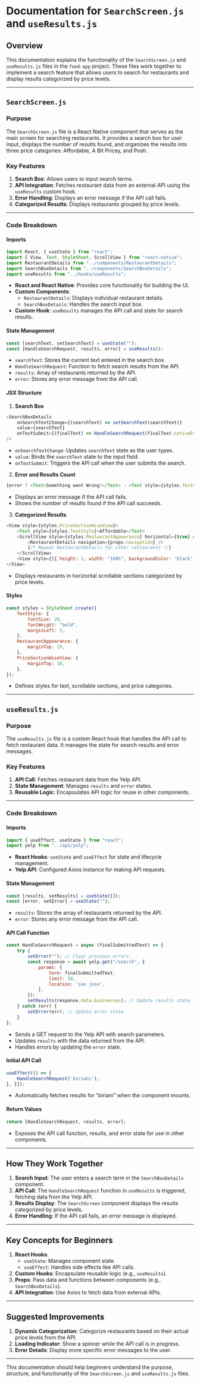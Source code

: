 # Documentation for `SearchScreen.js` and `useResults.js`

## Overview
This documentation explains the functionality of the `SearchScreen.js` and `useResults.js` files in the `food-app` project. These files work together to implement a search feature that allows users to search for restaurants and display results categorized by price levels.

---

## `SearchScreen.js`

### Purpose
The `SearchScreen.js` file is a React Native component that serves as the main screen for searching restaurants. It provides a search box for user input, displays the number of results found, and organizes the results into three price categories: Affordable, A Bit Pricey, and Posh.

### Key Features
1. **Search Box**: Allows users to input search terms.
2. **API Integration**: Fetches restaurant data from an external API using the `useResults` custom hook.
3. **Error Handling**: Displays an error message if the API call fails.
4. **Categorized Results**: Displays restaurants grouped by price levels.

---

### Code Breakdown

#### Imports
```javascript
import React, { useState } from "react";
import { View, Text, StyleSheet, ScrollView } from "react-native";
import RestaurantDetails from "../components/RestaurantDetails";
import SearchBoxDetails from "../components/SearchBoxDetails";
import useResults from "../hooks/useResults";
```
- **React and React Native**: Provides core functionality for building the UI.
- **Custom Components**:
  - `RestaurantDetails`: Displays individual restaurant details.
  - `SearchBoxDetails`: Handles the search input box.
- **Custom Hook**: `useResults` manages the API call and state for search results.

#### State Management
```javascript
const [searchText, setSearchText] = useState("");
const [HandleSearchRequest, results, error] = useResults();
```
- `searchText`: Stores the current text entered in the search box.
- `HandleSearchRequest`: Function to fetch search results from the API.
- `results`: Array of restaurants returned by the API.
- `error`: Stores any error message from the API call.

#### JSX Structure
1. **Search Box**
```javascript
<SearchBoxDetails 
    onSearchTextChange={(searchText) => setSearchText(searchText)}
    value={searchText}
    onTextSubmit={(finalText) => HandleSearchRequest(finalText.nativeEvent.text)}
/>
```
- `onSearchTextChange`: Updates `searchText` state as the user types.
- `value`: Binds the `searchText` state to the input field.
- `onTextSubmit`: Triggers the API call when the user submits the search.

2. **Error and Results Count**
```javascript
{error ? <Text>Something went Wrong!</Text> : <Text style={styles.TextStyle}>We have found: {results.length} results</Text>}
```
- Displays an error message if the API call fails.
- Shows the number of results found if the API call succeeds.

3. **Categorized Results**
```javascript
<View style={styles.PriceSectionWiseView}>
    <Text style={styles.TextStyle}>Affordable</Text>
    <ScrollView style={styles.RestaurantAppearance} horizontal={true} showsHorizontalScrollIndicator={false}>
        <RestaurantDetails navigation={props.navigation} />
        {/* Repeat RestaurantDetails for other restaurants */}
    </ScrollView>
    <View style={[{ height: 1, width: "100%", backgroundColor: 'black' }]}></View>
</View>
```
- Displays restaurants in horizontal scrollable sections categorized by price levels.

#### Styles
```javascript
const styles = StyleSheet.create({
    TextStyle: {
        fontSize: 20,
        fontWeight: "bold",
        marginLeft: 5,
    },
    RestaurantAppearance: {
        marginTop: 15,
    },
    PriceSectionWiseView: {
        marginTop: 10,
    },
});
```
- Defines styles for text, scrollable sections, and price categories.

---

## `useResults.js`

### Purpose
The `useResults.js` file is a custom React hook that handles the API call to fetch restaurant data. It manages the state for search results and error messages.

### Key Features
1. **API Call**: Fetches restaurant data from the Yelp API.
2. **State Management**: Manages `results` and `error` states.
3. **Reusable Logic**: Encapsulates API logic for reuse in other components.

---

### Code Breakdown

#### Imports
```javascript
import { useEffect, useState } from "react";
import yelp from "../api/yelp";
```
- **React Hooks**: `useState` and `useEffect` for state and lifecycle management.
- **Yelp API**: Configured Axios instance for making API requests.

#### State Management
```javascript
const [results, setResults] = useState([]);
const [error, setError] = useState("");
```
- `results`: Stores the array of restaurants returned by the API.
- `error`: Stores any error message from the API call.

#### API Call Function
```javascript
const HandleSearchRequest = async (finalSubmittedText) => {
    try {
        setError(""); // Clear previous errors
        const response = await yelp.get("/search", {
            params: {
                term: finalSubmittedText,
                limit: 50,
                location: 'san jose',
            },
        });
        setResults(response.data.businesses); // Update results state
    } catch (err) {
        setError(err); // Update error state
    }
};
```
- Sends a GET request to the Yelp API with search parameters.
- Updates `results` with the data returned from the API.
- Handles errors by updating the `error` state.

#### Initial API Call
```javascript
useEffect(() => {
    HandleSearchRequest('biriani');
}, []);
```
- Automatically fetches results for "biriani" when the component mounts.

#### Return Values
```javascript
return [HandleSearchRequest, results, error];
```
- Exposes the API call function, results, and error state for use in other components.

---

## How They Work Together
1. **Search Input**: The user enters a search term in the `SearchBoxDetails` component.
2. **API Call**: The `HandleSearchRequest` function in `useResults` is triggered, fetching data from the Yelp API.
3. **Results Display**: The `SearchScreen` component displays the results categorized by price levels.
4. **Error Handling**: If the API call fails, an error message is displayed.

---

## Key Concepts for Beginners
1. **React Hooks**:
   - `useState`: Manages component state.
   - `useEffect`: Handles side effects like API calls.
2. **Custom Hooks**: Encapsulate reusable logic (e.g., `useResults`).
3. **Props**: Pass data and functions between components (e.g., `SearchBoxDetails`).
4. **API Integration**: Use Axios to fetch data from external APIs.

---

## Suggested Improvements
1. **Dynamic Categorization**: Categorize restaurants based on their actual price levels from the API.
2. **Loading Indicator**: Show a spinner while the API call is in progress.
3. **Error Details**: Display more specific error messages to the user.

---

This documentation should help beginners understand the purpose, structure, and functionality of the `SearchScreen.js` and `useResults.js` files.